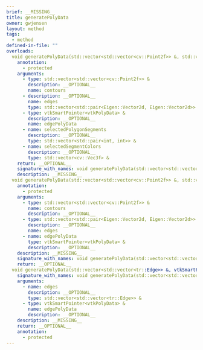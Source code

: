 ```yaml
---
brief: __MISSING__
title: generatePolyData
owner: gwjensen
layout: method
tags:
  - method
defined-in-file: ""
overloads:
  void generatePolyData(std::vector<std::vector<cv::Point2f>> &, std::vector<std::pair<Eigen::Vector2d, Eigen::Vector2d>> &, vtkSmartPointer<vtkPolyData> &, std::vector<std::pair<int, int>> &, std::vector<cv::Vec3f> &):
    annotation:
      - protected
    arguments:
      - type: std::vector<std::vector<cv::Point2f>> &
        description: __OPTIONAL__
        name: contours
      - description: __OPTIONAL__
        name: edges
        type: std::vector<std::pair<Eigen::Vector2d, Eigen::Vector2d>> &
      - type: vtkSmartPointer<vtkPolyData> &
        description: __OPTIONAL__
        name: edgePolyData
      - name: selectedPolygonSegments
        description: __OPTIONAL__
        type: std::vector<std::pair<int, int>> &
      - name: selectedSegmentColors
        description: __OPTIONAL__
        type: std::vector<cv::Vec3f> &
    return: __OPTIONAL__
    signature_with_names: void generatePolyData(std::vector<std::vector<cv::Point2f>> & contours, std::vector<std::pair<Eigen::Vector2d, Eigen::Vector2d>> & edges, vtkSmartPointer<vtkPolyData> & edgePolyData, std::vector<std::pair<int, int>> & selectedPolygonSegments, std::vector<cv::Vec3f> & selectedSegmentColors)
    description: __MISSING__
  void generatePolyData(std::vector<std::vector<cv::Point2f>> &, std::vector<std::pair<Eigen::Vector2d, Eigen::Vector2d>> &, vtkSmartPointer<vtkPolyData> &):
    annotation:
      - protected
    arguments:
      - type: std::vector<std::vector<cv::Point2f>> &
        name: contours
        description: __OPTIONAL__
      - type: std::vector<std::pair<Eigen::Vector2d, Eigen::Vector2d>> &
        description: __OPTIONAL__
        name: edges
      - name: edgePolyData
        type: vtkSmartPointer<vtkPolyData> &
        description: __OPTIONAL__
    description: __MISSING__
    signature_with_names: void generatePolyData(std::vector<std::vector<cv::Point2f>> & contours, std::vector<std::pair<Eigen::Vector2d, Eigen::Vector2d>> & edges, vtkSmartPointer<vtkPolyData> & edgePolyData)
    return: __OPTIONAL__
  void generatePolyData(std::vector<std::vector<tr::Edge>> &, vtkSmartPointer<vtkPolyData> &):
    signature_with_names: void generatePolyData(std::vector<std::vector<tr::Edge>> & edges, vtkSmartPointer<vtkPolyData> & edgePolyData)
    arguments:
      - name: edges
        description: __OPTIONAL__
        type: std::vector<std::vector<tr::Edge>> &
      - type: vtkSmartPointer<vtkPolyData> &
        name: edgePolyData
        description: __OPTIONAL__
    description: __MISSING__
    return: __OPTIONAL__
    annotation:
      - protected
---
```

